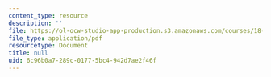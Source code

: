 ```yaml
---
content_type: resource
description: ''
file: https://ol-ocw-studio-app-production.s3.amazonaws.com/courses/18-600-probability-and-random-variables-fall-2019/6c96b0a7289c01775bc4942d7ae2f46f_MIT18_600F19_lec19.pdf
file_type: application/pdf
resourcetype: Document
title: null
uid: 6c96b0a7-289c-0177-5bc4-942d7ae2f46f
---
```

